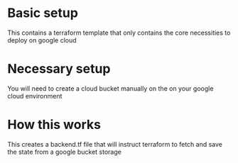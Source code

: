 # Basic setup

This contains a terraform template that only contains the core necessities to deploy on google cloud

# Necessary setup

You will need to create a cloud bucket manually on the on your google cloud environment

# How this works

This creates a backend.tf file that will instruct terraform to fetch and save the state from a google bucket storage

